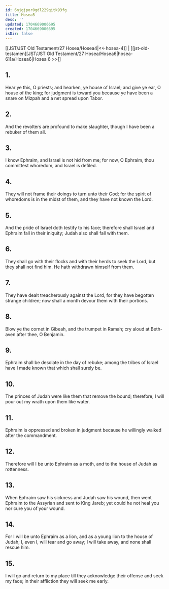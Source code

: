 ```yaml
---
id: 6njgjpor0gdl229qitk93fg
title: Hosea5
desc: ''
updated: 1704669006695
created: 1704669006695
isDir: false
---
```

[[JST/JST Old Testament/27 Hosea/Hosea4|<<-hosea-4]] | [[jst-old-testamen[[JST/JST Old Testament/27 Hosea/Hosea6|hosea-6]]a/Hosea6|Hosea 6 >>]]
## 1.
Hear ye this, O priests; and hearken, ye house of Israel; and give ye ear, O house of the king; for judgment is toward you because ye have been a snare on Mizpah and a net spread upon Tabor.
## 2.
And the revolters are profound to make slaughter, though I have been a rebuker of them all.
## 3.
I know Ephraim, and Israel is not hid from me; for now, O Ephraim, thou committest whoredom, and Israel is defiled.
## 4.
They will not frame their doings to turn unto their God; for the spirit of whoredoms is in the midst of them, and they have not known the Lord.
## 5.
And the pride of Israel doth testify to his face; therefore shall Israel and Ephraim fall in their iniquity; Judah also shall fall with them.
## 6.
They shall go with their flocks and with their herds to seek the Lord, but they shall not find him. He hath withdrawn himself from them.
## 7.
They have dealt treacherously against the Lord, for they have begotten strange children; now shall a month devour them with their portions.
## 8.
Blow ye the cornet in Gibeah, and the trumpet in Ramah; cry aloud at Beth-aven after thee, O Benjamin.
## 9.
Ephraim shall be desolate in the day of rebuke; among the tribes of Israel have I made known that which shall surely be.
## 10.
The princes of Judah were like them that remove the bound; therefore, I will pour out my wrath upon them like water.
## 11.
Ephraim is oppressed and broken in judgment because he willingly walked after the commandment.
## 12.
Therefore will I be unto Ephraim as a moth, and to the house of Judah as rottenness.
## 13.
When Ephraim saw his sickness and Judah saw his wound, then went Ephraim to the Assyrian and sent to King Jareb; yet could he not heal you nor cure you of your wound.
## 14.
For I will be unto Ephraim as a lion, and as a young lion to the house of Judah; I, even I, will tear and go away; I will take away, and none shall rescue him.
## 15.
I will go and return to my place till they acknowledge their offense and seek my face; in their affliction they will seek me early.

